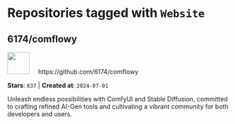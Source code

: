 # Repositories tagged with `Website`


## 6174/comflowy


<a href='https://github.com/6174/comflowy'>
<img src="https://avatars.githubusercontent.com/u/3872872?v=4" width="50" height="50"></a> &nbsp; &nbsp; https://github.com/6174/comflowy

**Stars**: `837` | **Created at**: `2024-07-01`


Unleash endless possibilities with ComfyUI and Stable Diffusion, committed to crafting refined AI-Gen tools and cultivating a vibrant community for both developers and users. 
